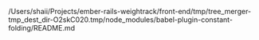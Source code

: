 /Users/shaii/Projects/ember-rails-weightrack/front-end/tmp/tree_merger-tmp_dest_dir-O2skC020.tmp/node_modules/babel-plugin-constant-folding/README.md